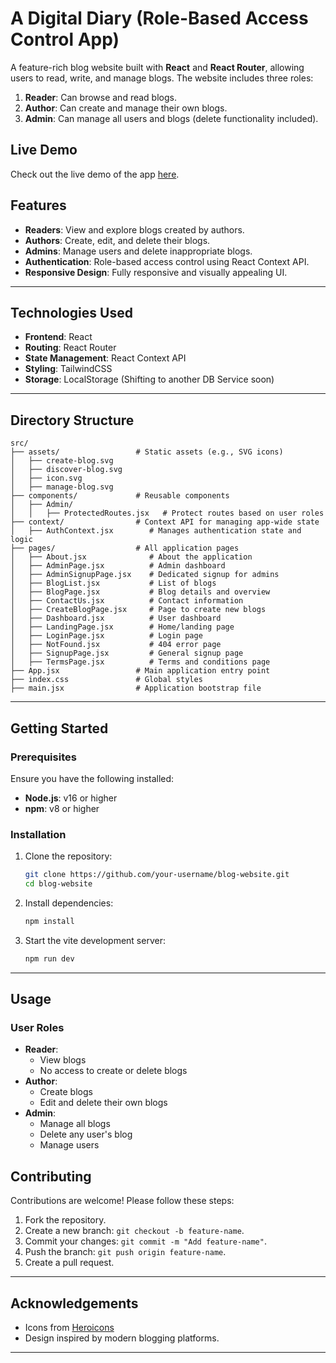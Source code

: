 
# A Digital Diary (Role-Based Access Control App)

A feature-rich blog website built with **React** and **React Router**, allowing users to read, write, and manage blogs. The website includes three roles:

1. **Reader**: Can browse and read blogs.
2. **Author**: Can create and manage their own blogs.
3. **Admin**: Can manage all users and blogs (delete functionality included).

## Live Demo

Check out the live demo of the app [here](https://adigitaldiary.netlify.app/).

## Features

- **Readers**: View and explore blogs created by authors.
- **Authors**: Create, edit, and delete their blogs.
- **Admins**: Manage users and delete inappropriate blogs.
- **Authentication**: Role-based access control using React Context API.
- **Responsive Design**: Fully responsive and visually appealing UI.

---

## Technologies Used

- **Frontend**: React
- **Routing**: React Router
- **State Management**: React Context API
- **Styling**: TailwindCSS
- **Storage**: LocalStorage (Shifting to another DB Service soon)

---

## Directory Structure

```plaintext
src/
├── assets/                 # Static assets (e.g., SVG icons)
│   ├── create-blog.svg
│   ├── discover-blog.svg
│   ├── icon.svg
│   ├── manage-blog.svg
├── components/             # Reusable components
│   ├── Admin/
│   │   ├── ProtectedRoutes.jsx   # Protect routes based on user roles
├── context/                # Context API for managing app-wide state
│   ├── AuthContext.jsx        # Manages authentication state and logic
├── pages/                  # All application pages
│   ├── About.jsx              # About the application
│   ├── AdminPage.jsx          # Admin dashboard
│   ├── AdminSignupPage.jsx    # Dedicated signup for admins
│   ├── BlogList.jsx           # List of blogs
│   ├── BlogPage.jsx           # Blog details and overview
│   ├── ContactUs.jsx          # Contact information
│   ├── CreateBlogPage.jsx     # Page to create new blogs
│   ├── Dashboard.jsx          # User dashboard
│   ├── LandingPage.jsx        # Home/landing page
│   ├── LoginPage.jsx          # Login page
│   ├── NotFound.jsx           # 404 error page
│   ├── SignupPage.jsx         # General signup page
│   ├── TermsPage.jsx          # Terms and conditions page
├── App.jsx                 # Main application entry point
├── index.css               # Global styles
├── main.jsx                # Application bootstrap file
```

---

## Getting Started

### Prerequisites

Ensure you have the following installed:

- **Node.js**: v16 or higher
- **npm**: v8 or higher

### Installation

1. Clone the repository:
   ```bash
   git clone https://github.com/your-username/blog-website.git
   cd blog-website
   ```

2. Install dependencies:
   ```bash
   npm install
   ```

3. Start the vite development server:
   ```bash
   npm run dev
   ```

---

## Usage

### User Roles

- **Reader**:
  - View blogs
  - No access to create or delete blogs
- **Author**:
  - Create blogs
  - Edit and delete their own blogs
- **Admin**:
  - Manage all blogs
  - Delete any user's blog
  - Manage users

## Contributing

Contributions are welcome! Please follow these steps:

1. Fork the repository.
2. Create a new branch: `git checkout -b feature-name`.
3. Commit your changes: `git commit -m "Add feature-name"`.
4. Push the branch: `git push origin feature-name`.
5. Create a pull request.

---

## Acknowledgements

- Icons from [Heroicons](https://heroicons.com/)
- Design inspired by modern blogging platforms.

---
